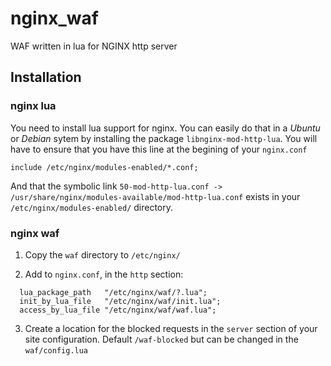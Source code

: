 # nginx_waf
WAF written in lua for NGINX http server

## Installation

### nginx lua
You need to install lua support for nginx. You can easily do that in a _Ubuntu_ or _Debian_ sytem by installing the package `libnginx-mod-http-lua`. You will have to ensure that you have this line at the begining of your `nginx.conf`

```include /etc/nginx/modules-enabled/*.conf;```

And that the symbolic link `50-mod-http-lua.conf -> /usr/share/nginx/modules-available/mod-http-lua.conf` exists in your `/etc/nginx/modules-enabled/` directory.

### nginx waf

1. Copy the `waf` directory to `/etc/nginx/`

2. Add to `nginx.conf`, in the `http` section:

```
  lua_package_path   "/etc/nginx/waf/?.lua";
  init_by_lua_file   "/etc/nginx/waf/init.lua";
  access_by_lua_file "/etc/nginx/waf/waf.lua";
```

3. Create a location for the blocked requests in the `server` section of your site configuration. Default `/waf-blocked` but can
be changed in the `waf/config.lua`


